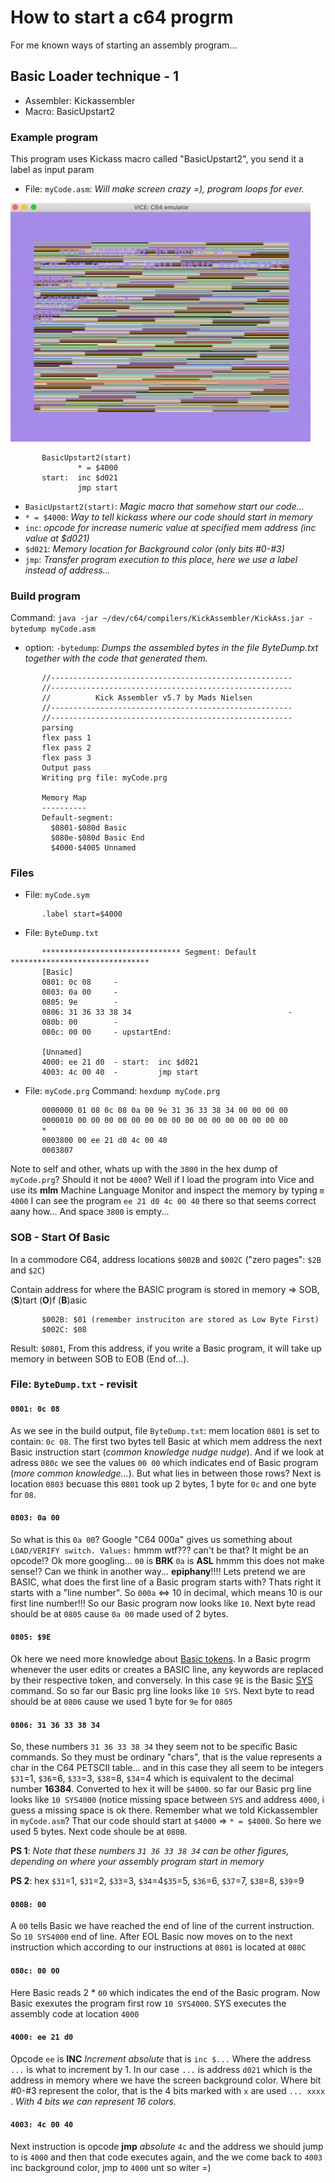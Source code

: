 # How to start a c64 progrm
For me known ways of starting an assembly program...

## Basic Loader technique - 1
- Assembler: Kickassembler
- Macro: BasicUpstart2

### Example program
This program uses Kickass macro called "BasicUpstart2", you send it a label as input param
* File: `myCode.asm`: *Will make screen crazy =), program loops for ever.*
<img src="https://github.com/Aiglobelam/c64/blob/master/startAssemblyProgram/incd021.png" width="480px"/>

```
       BasicUpstart2(start)
               * = $4000
       start:  inc $d021
               jmp start
```
-  `BasicUpstart2(start)`: *Magic macro that somehow start our code...*
-  `* = $4000`: *Way to tell kickass where our code should start in memory*
- `inc`: *opcode for increase numeric value at specified mem address (inc value at $d021)*
- `$d021`: *Memory location for Background color (only bits #0-#3)*
- `jmp`: *Transfer program execution to this place, here we use a label instead of address...*

### Build program
Command: `java -jar ~/dev/c64/compilers/KickAssembler/KickAss.jar -bytedump myCode.asm`
- option: `-bytedump`: *Dumps the assembled bytes in the file ByteDump.txt together with the code that generated them.*

```
       //------------------------------------------------------
       //------------------------------------------------------
       //          Kick Assembler v5.7 by Mads Nielsen
       //------------------------------------------------------
       //------------------------------------------------------
       parsing
       flex pass 1
       flex pass 2
       flex pass 3
       Output pass
       Writing prg file: myCode.prg

       Memory Map
       ----------
       Default-segment:
         $0801-$080d Basic
         $080e-$080d Basic End
         $4000-$4005 Unnamed
```

### Files
* File: `myCode.sym`
```
       .label start=$4000
```

* File: `ByteDump.txt`
```
       ******************************* Segment: Default *******************************
       [Basic]
       0801: 0c 08     -
       0803: 0a 00     -
       0805: 9e        -
       0806: 31 36 33 38 34                                   -
       080b: 00        -
       080c: 00 00     - upstartEnd:

       [Unnamed]
       4000: ee 21 d0  - start:  inc $d021
       4003: 4c 00 40  -         jmp start
```

* File: `myCode.prg`
Command: `hexdump myCode.prg`
```
       0000000 01 08 0c 08 0a 00 9e 31 36 33 38 34 00 00 00 00
       0000010 00 00 00 00 00 00 00 00 00 00 00 00 00 00 00 00
       *
       0003800 00 ee 21 d0 4c 00 40
       0003807
```
Note to self and other, whats up with the `3800` in the hex dump of `myCode.prg`? Should it not be `4000`? Well if I load the program into Vice and use its **mlm** Machine Language Monitor and inspect the memory by typing `m 4000` I can see the program `ee 21 d0 4c 00 40` there so that seems correct aany how... And space `3800` is empty...

### SOB - Start Of Basic
In a commodore C64, address locations `$002B` and `$002C` ("zero pages": `$2B` and `$2C`)

Contain address for where the BASIC program is stored in memory => SOB, (**S**)tart (**O**)f (**B**)asic
```
       $002B: $01 (remember instruciton are stored as Low Byte First)
       $002C: $08
```
Result: `$0801`, From this address, if you write a Basic program, it will take up memory in between SOB to EOB (End of...).

### File: `ByteDump.txt` - revisit

#### `0801: 0c 08`
As we see in the build output, file `ByteDump.txt`: mem location `0801` is set to contain: `0c 08`. The first two bytes tell Basic at which mem address the next Basic instruction start (*common knowledge nudge nudge*). And if we look at adress `080c` we see the values `00 00` which indicates end of Basic program (*more common knowledge...*). But what lies in between those rows? Next is location `0803` becuase this `0801` took up 2 bytes, 1 byte for `0c` and one byte for `08`. 

#### `0803: 0a 00`
So what is this `0a 00`? Google "C64 000a" gives us something about `LOAD/VERIFY switch. Values:` hmmm wtf??? can't be that? It might be an opcode!? Ok more googling... `00` is **BRK** `0a` is **ASL** hmmm this does not make sense!? Can we think in another way... **epiphany**!!!! Lets pretend we are BASIC, what does the first line of a Basic program starts with? Thats right it starts with a "line number". So `000a` <=> 10 in decimal, which means 10 is our first line number!!! So our Basic program now looks like `10`. Next byte read should be at `0805` cause `0a 00` made used of 2 bytes.

#### `0805: $9E`
Ok here we need more knowledge about [Basic tokens](https://www.c64-wiki.com/wiki/BASIC_token). In a Basic progrm whenever the user edits or creates a BASIC line, any keywords are replaced by their respective token, and conversely. In this case `9E` is the Basic [SYS](https://www.c64-wiki.com/wiki/SYS) command. So so far our Basic prg line looks like `10 SYS`. Next byte to read should be at `0806` cause we used 1 byte for `9e` for `0805`

#### `0806: 31 36 33 38 34`
So, these numbers `31 36 33 38 34` they seem not to be specific Basic commands. So they must be ordinary "chars", that is the value represents a char in the C64 PETSCII table... and in this case they all seem to be integers `$31`=1, `$36`=6, `$33`=3, `$38`=8, `$34`=4 which is equivalent to the decimal number **16384**. Converted to hex it will be `$4000`. so far our Basic prg line looks like `10 SYS4000` (notice missing space between `SYS` and address `4000`, i guess a missing space is ok there. Remember what we told Kickassembler in `myCode.asm`? That our code should start at `$4000` => `* = $4000`. So here we used 5 bytes. Next code shoule be at `080B`. 

**PS 1**: *Note that these numbers  `31 36 33 38 34` can be other figures, depending on where your assembly program start in memory*

**PS 2**: hex `$31`=1, `$31`=2, `$33`=3, `$34`=4`$35`=5, `$36`=6, `$37`=7, `$38`=8, `$39`=9

#### `080B: 00`
A `00` tells Basic we have reached the end of line of the current instruction. So `10 SYS4000` end of line. After EOL Basic now moves on to the next instruction which according to our instructions at `0801` is located at `080C`

#### `080c: 00 00`
Here Basic reads 2 * `00` which indicates the end of the Basic program. Now Basic exexutes the program first row `10 SYS4000`. SYS executes the assembly code at location `4000`

#### `4000: ee 21 d0`
Opcode `ee` is **INC** *Increment absolute* that is `inc $...` Where the address `...` is what to increment by 1. In our case `...` is address `d021` which is the address in memory where we have the screen background color. Where bit #0-#3 represent the color, that is the 4 bits marked with `x` are used `... xxxx `. *With 4 bits we can represent 16 colors.* 

#### `4003: 4c 00 40`
Next instruction is opcode **jmp** *absolute* `4c` and the address we should jump to is `4000` and then that code executes again, and the we come back to `4003` inc background color, jmp to `4000` unt so witer =)
